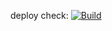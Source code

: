 deploy check: [![Build](https://github.com/ryankert01/AlgoKert/actions/workflows/deploy.yml/badge.svg)](https://github.com/ryankert01/AlgoKert/actions/workflows/deploy.yml)
